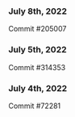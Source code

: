 ### July 8th, 2022

Commit #205007

### July 5th, 2022

Commit #314353


### July 4th, 2022

Commit #72281
